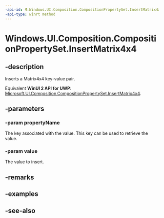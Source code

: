 ```yaml
---
-api-id: M:Windows.UI.Composition.CompositionPropertySet.InsertMatrix4x4(System.String,Windows.Foundation.Numerics.Matrix4x4)
-api-type: winrt method
---
```


<!-- Method syntax
public void InsertMatrix4x4(System.String propertyName, Windows.Foundation.Numerics.Matrix4x4 value)
-->

# Windows.UI.Composition.CompositionPropertySet.InsertMatrix4x4

## -description
Inserts a Matrix4x4 key-value pair.

Equivalent **WinUI 2 API for UWP**: [Microsoft.UI.Composition.CompositionPropertySet.InsertMatrix4x4](/windows/winui/api/microsoft.ui.composition.compositionpropertyset.insertmatrix4x4).

## -parameters
### -param propertyName
The key associated with the value. This key can be used to retrieve the value.

### -param value
The value to insert.

## -remarks

## -examples

## -see-also
